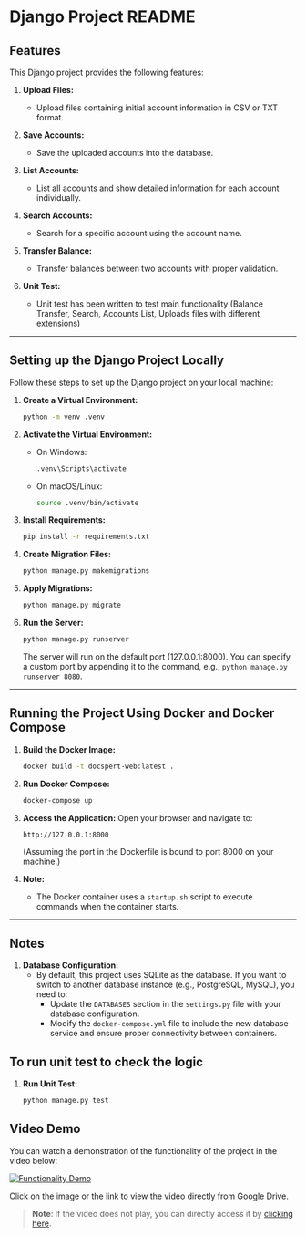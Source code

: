 # Django Project README

## Features

This Django project provides the following features:

1. **Upload Files:**

   - Upload files containing initial account information in CSV or TXT format.

2. **Save Accounts:**

   - Save the uploaded accounts into the database.

3. **List Accounts:**

   - List all accounts and show detailed information for each account individually.

4. **Search Accounts:**

   - Search for a specific account using the account name.

5. **Transfer Balance:**
   - Transfer balances between two accounts with proper validation.

6. **Unit Test:**
   - Unit test has been written to test main functionality (Balance Transfer, Search, Accounts List, Uploads files with different extensions)
---

## Setting up the Django Project Locally

Follow these steps to set up the Django project on your local machine:

1. **Create a Virtual Environment:**

   ```bash
   python -m venv .venv
   ```

2. **Activate the Virtual Environment:**

   - On Windows:
     ```bash
     .venv\Scripts\activate
     ```
   - On macOS/Linux:
     ```bash
     source .venv/bin/activate
     ```

3. **Install Requirements:**

   ```bash
   pip install -r requirements.txt
   ```

4. **Create Migration Files:**

   ```bash
   python manage.py makemigrations
   ```

5. **Apply Migrations:**

   ```bash
   python manage.py migrate
   ```

6. **Run the Server:**
   ```bash
   python manage.py runserver
   ```
   The server will run on the default port (127.0.0.1:8000). You can specify a custom port by appending it to the command, e.g., `python manage.py runserver 8080`.

---

## Running the Project Using Docker and Docker Compose

1. **Build the Docker Image:**

   ```bash
   docker build -t docspert-web:latest .
   ```

2. **Run Docker Compose:**

   ```bash
   docker-compose up
   ```

3. **Access the Application:**
   Open your browser and navigate to:

   ```
   http://127.0.0.1:8000
   ```

   (Assuming the port in the Dockerfile is bound to port 8000 on your machine.)

4. **Note:**
   - The Docker container uses a `startup.sh` script to execute commands when the container starts.

---

## Notes

1. **Database Configuration:**
   - By default, this project uses SQLite as the database. If you want to switch to another database instance (e.g., PostgreSQL, MySQL), you need to:
     - Update the `DATABASES` section in the `settings.py` file with your database configuration.
     - Modify the `docker-compose.yml` file to include the new database service and ensure proper connectivity between containers.

## To run unit test to check the logic

1. **Run Unit Test:**

   ```bash
   python manage.py test
   ```

## Video Demo

You can watch a demonstration of the functionality of the project in the video below:

[![Functionality Demo](https://img.shields.io/badge/Watch%20Video%20Demo-Click%20Here-blue)](https://drive.google.com/file/d/1fO25SxCj28UQmH9YgBSlsdG4l-GRPJBV/view?usp=sharing)

Click on the image or the link to view the video directly from Google Drive.

> **Note**: If the video does not play, you can directly access it by [clicking here](https://drive.google.com/file/d/1fO25SxCj28UQmH9YgBSlsdG4l-GRPJBV/view?usp=sharing).

